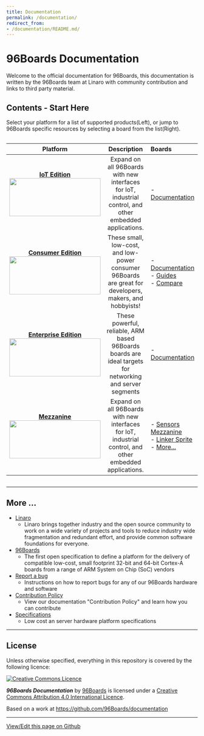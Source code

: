 ```yaml
---
title: Documentation
permalink: /documentation/
redirect_from:
- /documentation/README.md/
---
```

# 96Boards Documentation

Welcome to the official documentation for 96Boards, this documentation is written by the 96Boards team at Linaro with community contribution and links to third party material.

## Contents - Start Here

Select your platform for a list of supported products(Left), or jump to 96Boards specific resources by selecting a board from the list(Right).
<div style="overflow-x:scroll;" markdown="1">

| Platform                                | Description                                 | Boards                                     |
|:---------------------------------------:|:-------------------------------------------:|:-------------------------------------------|
|  [**IoT Edition**](IoTEdition/) <br>[<img src="https://i.imgur.com/lCC2QdU.png" data-canonical-src="https://i.imgur.com/lCC2QdU.png" width="240" height="100" />](IoTEdition/)                               | Expand on all 96Boards with new interfaces for IoT, industrial<br>control, and other embedded applications.                          | - [Documentation](IoTEdition/)                                                                    |
|  [**Consumer Edition**](ConsumerEdition/)<br> [<img src="https://i.imgur.com/QEilCHZ.png" data-canonical-src="https://i.imgur.com/QEilCHZ.png" width="240" height="100" />](ConsumerEdition/) <br> | These small, low-cost, and low-power consumer 96Boards<br>are great for developers, makers, and hobbyists!                           | - [Documentation](ConsumerEdition/)<br>- [Guides](ConsumerEdition/guides/)<br>- [Compare](ConsumerEdition/guides/compare_96boards_ce.md)  |
|  [**Enterprise Edition**](EnterpriseEdition/) <br>[<img src="https://i.imgur.com/DLgo1qU.png" data-canonical-src="https://i.imgur.com/DLgo1qU.png" width="240" height="100" />](EnterpriseEdition/)                        | These powerful, reliable, ARM based 96Boards boards are<br>ideal targets for networking and server segments                          | - [Documentation](EnterpriseEdition/)<br>   |
|  [**Mezzanine**](mezzanine/) <br>[<img src="https://i.imgur.com/FU8ewZf.png" data-canonical-src="https://i.imgur.com/FU8ewZf.png" width="240" height="100" />](mezzanine/)                        | Expand on all 96Boards with new interfaces for IoT,<br>industrial control, and other embedded applications.                          | - [Sensors Mezzanine](mezzanine/sensors-mezzanine/)<br>- [Linker Sprite](mezzanine/linkspritesensorkit/)<br>- [More...](mezzanine/) |

</div>

***

## More ...

- [Linaro](http://www.linaro.org/about/)
   - Linaro brings together industry and the open source community to work on a wide variety of projects and tools to reduce industry wide fragmentation and redundant effort, and provide common software foundations for everyone.
- [96Boards](https://www.96boards.org/about)
   - The first open specification to define a platform for the delivery of compatible low-cost, small footprint 32-bit and 64-bit Cortex-A boards from a range of ARM System on Chip (SoC) vendors
- [Report a bug](Extras/Report_a_bug.md)
   - Instructions on how to report bugs for any of our 96Boards hardware and software
- [Contribution Policy](Extras/ContributionPolicy.md)
   - View our documentation "Contribution Policy" and learn how you can contribute
- [Specifications](Specifications/)
   - Low cost an server hardware platform specifications

***

## License

Unless otherwise specified, everything in this repository is covered by the following licence:

[![Creative Commons Licence](https://licensebuttons.net/l/by-sa/4.0/88x31.png)](http://creativecommons.org/licenses/by-sa/4.0/)

***96Boards Documentation*** by [96Boards](https://www.96boards.org/) is licensed under a [Creative Commons Attribution 4.0 International Licence](http://creativecommons.org/licenses/by-sa/4.0/).

Based on a work at https://github.com/96Boards/documentation

***

[View/Edit this page on Github](https://github.com/96boards/documentation/)
